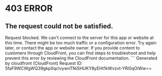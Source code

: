 # 403 ERROR

## The request could not be satisfied.

Request blocked. We can't connect to the server for this app or website at this time. There might be too much traffic or a configuration error. Try again later, or contact the app or website owner. If you provide content to customers through CloudFront, you can find steps to troubleshoot and help prevent this error by reviewing the CloudFront documentation. ```
Generated by cloudfront (CloudFront)
Request ID: 5faF9WCWgWQ39gkpXqclvywnTNiSHUKY8yEHt1kWvzvt-YRl0qOiWw==

```

